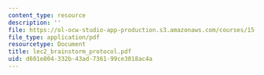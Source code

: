 ```yaml
---
content_type: resource
description: ''
file: https://ol-ocw-studio-app-production.s3.amazonaws.com/courses/15-667-negotiation-and-conflict-management-spring-2001/d601e804332b43ad736199ce3018ac4a_lec2_brainstorm_protocol.pdf
file_type: application/pdf
resourcetype: Document
title: lec2_brainstorm_protocol.pdf
uid: d601e804-332b-43ad-7361-99ce3018ac4a
---
```


